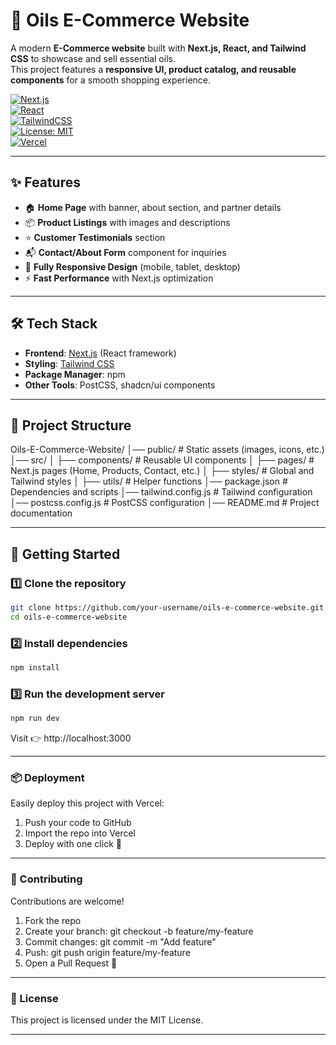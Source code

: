 # 🛒 Oils E-Commerce Website

A modern **E-Commerce website** built with **Next.js, React, and Tailwind CSS** to showcase and sell essential oils.  
This project features a **responsive UI, product catalog, and reusable components** for a smooth shopping experience.  

[![Next.js](https://img.shields.io/badge/Next.js-000000?style=flat&logo=nextdotjs&logoColor=white)](https://nextjs.org/)  
[![React](https://img.shields.io/badge/React-20232A?style=flat&logo=react&logoColor=61DAFB)](https://reactjs.org/)  
[![TailwindCSS](https://img.shields.io/badge/Tailwind_CSS-38B2AC?style=flat&logo=tailwind-css&logoColor=white)](https://tailwindcss.com/)  
[![License: MIT](https://img.shields.io/badge/License-MIT-yellow.svg)](LICENSE)  
[![Vercel](https://img.shields.io/badge/Deploy-Vercel-black?logo=vercel)](https://vercel.com/)  

---

## ✨ Features  

- 🏠 **Home Page** with banner, about section, and partner details  
- 📦 **Product Listings** with images and descriptions  
- ⭐ **Customer Testimonials** section  
- 📬 **Contact/About Form** component for inquiries  
- 📱 **Fully Responsive Design** (mobile, tablet, desktop)  
- ⚡ **Fast Performance** with Next.js optimization  

---

## 🛠 Tech Stack  

- **Frontend**: [Next.js](https://nextjs.org/) (React framework)  
- **Styling**: [Tailwind CSS](https://tailwindcss.com/)  
- **Package Manager**: npm  
- **Other Tools**: PostCSS, shadcn/ui components  

---

## 📂 Project Structure  
Oils-E-Commerce-Website/
│── public/ # Static assets (images, icons, etc.)
│── src/
│ ├── components/ # Reusable UI components
│ ├── pages/ # Next.js pages (Home, Products, Contact, etc.)
│ ├── styles/ # Global and Tailwind styles
│ ├── utils/ # Helper functions
│── package.json # Dependencies and scripts
│── tailwind.config.js # Tailwind configuration
│── postcss.config.js # PostCSS configuration
│── README.md # Project documentation

---

## 🚀 Getting Started  

### 1️⃣ Clone the repository  

```bash
git clone https://github.com/your-username/oils-e-commerce-website.git
cd oils-e-commerce-website
```

### 2️⃣ Install dependencies

```bash
npm install
```

### 3️⃣ Run the development server

```bash
npm run dev
```

Visit 👉 http://localhost:3000

---

### 📦 Deployment

Easily deploy this project with Vercel:
1. Push your code to GitHub
2. Import the repo into Vercel
3. Deploy with one click 🚀

---

### 🙌 Contributing

Contributions are welcome!
1. Fork the repo
2. Create your branch: git checkout -b feature/my-feature
3. Commit changes: git commit -m "Add feature"
4. Push: git push origin feature/my-feature
5. Open a Pull Request 🎉

---

### 📝 License
This project is licensed under the MIT License.

---

